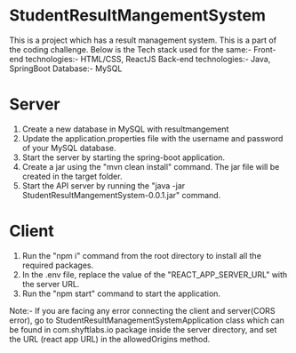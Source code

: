 # StudentResultMangementSystem

This is a project which has a result management system. This is a part of the coding challenge. 
Below is the Tech stack used for the same:-
Front-end technologies:- HTML/CSS, ReactJS
Back-end technologies:- Java, SpringBoot
Database:- MySQL

# Server
1. Create a new database in MySQL with resultmangement
2. Update the application.properties file with the username and password of your MySQL database.
3. Start the server by starting the spring-boot application.
4. Create a jar using the "mvn clean install" command. The jar file will be created in the target folder.
5. Start the API server by running the "java -jar StudentResultMangementSystem-0.0.1.jar" command.

# Client
1. Run the "npm i" command from the root directory to install all the required packages.
2. In the .env file, replace the value of the "REACT_APP_SERVER_URL" with the server URL.
3. Run the "npm start" command to start the application.

Note:-
If you are facing any error connecting the client and server(CORS error), 
go to StudentResultManagementSystemApplication class which can be found in com.shyftlabs.io package inside the server directory, and set the URL (react app URL) in the allowedOrigins method.
